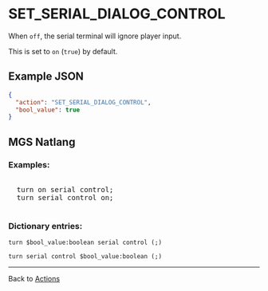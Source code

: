 # SET_SERIAL_DIALOG_CONTROL

When `off`, the serial terminal will ignore player input.

This is set to `on` (`true`) by default.

## Example JSON

```json
{
  "action": "SET_SERIAL_DIALOG_CONTROL",
  "bool_value": true
}
```

## MGS Natlang

### Examples:

<pre class="HyperMD-codeblock mgs">

  <span class="verb">turn</span> <span class="language-constant">on</span> <span class="target">serial</span> <span class="target">control</span><span class="terminator">;</span>
  <span class="verb">turn</span> <span class="target">serial</span> <span class="target">control</span> <span class="language-constant">on</span><span class="terminator">;</span>

</pre>

### Dictionary entries:

```
turn $bool_value:boolean serial control (;)

turn serial control $bool_value:boolean (;)
```

---

Back to [Actions](../actions)
